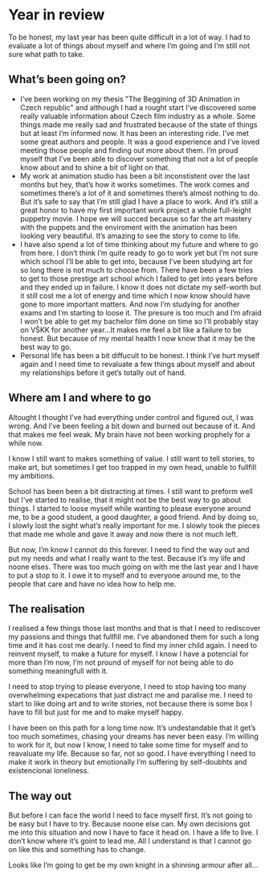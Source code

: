 # Year in review 

To be honest, my last year has been quite difficult in a lot of way. I had to evaluate a lot of things about myself and where I’m going and I’m still not sure what path to take. 

## What’s been going on? 
- I’ve been working on my thesis "The Beggining of 3D Animation in Czech republic" and although I had a rought start I’ve discovered some really valuable information about Czech film industry as a whole. Some things made me really sad and frustrated because of the state of things but at least I’m informed now. It has been an interesting ride. I’ve met some great authors and people. It was a good experience and I’ve loved meeting those people and finding out more about them. I’m proud myself that I’ve been able to discover something that not a lot of people know about and to shine a bit of light on that.
- My work at animation studio has been a bit inconstistent over the last months but hey, that’s how it works sometimes. The work comes and sometimes there’s a lot of it and sometimes there’s almost nothing to do. But it’s safe to say that I’m still glad I have a place to work. And it’s still a great honor to have my first important work project a whole full-leight puppetry movie. I hope we will succed because so far the art mastery with the puppets and the enviroment with the animation has been looking very beautiful. It’s amazing to see the story to come to life.
- I have also spend a lot of time thinking about my future and where to go from here. I don’t think I’m quite ready to go to work yet but I’m not sure which school I’ll be able to get into, because I’ve been studying art for so long there is not much to choose from. There have been a few tries to get to those prestige art school which I failed to get into years before and they ended up in failure. I know it does not dictate my self-worth but it still cost me a lot of energy and time which I now know should have gone to more important matters. And now I’m studying for another exams and I’m starting to loose it. The presure is too much and I’m afraid I won’t be able to get my bachelor film done on time so I’ll probably stay on VŠKK for another year...It makes me feel a bit like a failure to be honest. But because of my mental health I now know that it may be the best way to go.
- Personal life has been a bit diffucult to be honest. I think I’ve hurt myself again and I need time to revaluate a few things about myself and about my relationships before it get’s totally out of hand. 

## Where am I and where to go
Altought I thought I’ve had everything under control and figured out, I was wrong. And I’ve been feeling a bit down and burned out because of it. And that makes me feel weak. My brain have not been working prophely for a while now. 

I know I still want to makes something of value. I still want to tell stories, to make art, but sometimes I get too trapped in my own head, unable to fullfill my ambitions. 

School has been been a bit distracting at times. I still want to preform well but I’ve started to realise, that it might not be the best way to go about things. I started to loose myself while wanting to please everyone around me, to be a good student, a good daughter, a good friend. And by doing so, I slowly lost the sight what’s really important for me. I slowly took the pieces that made me whole and gave it away and now there is not much left. 

But now, I’m know I cannot do this forever. I need to find the way out and put my needs and what I really want to the test. Because it’s my life and noone elses. There was too much going on with me the last year and I have to put a stop to it. I owe it to myself and to everyone around me, to the people that care and have no idea how to help me. 

## The realisation 

I realised a few things those last months and that is that I need to rediscover my passions and things that fullfill me. I’ve abandoned them for such a long time and it has cost me dearly. I need to find my inner child again. I need to reinvent myself, to make a future for myself. I know I have a potencial for more than I’m now, I’m not pround of myself for not being able to do something meaningfull with it. 

I need to stop trying to please everyone, I need to stop having too many overwhelming expecations that just distract me and paralise me. I need to start to like doing art and to write stories, not because there is some box I have to fill but just for me and to make myself happy. 

I have been on this path for a long time now. It’s undestandable that it get’s too much sometimes, chasing your dreams has never been easy. I’m willing to work for it, but now I know, I need to take some time for myself and to reavaluate my life. Because so far, not so good. I have everything I need to make it work in theory but emotionally I’m suffering by self-doubhts and existencional loneliness. 

## The way out 

But before I can face the world I need to face myself first. It’s not going to be easy but I have to try. Because noone else can. My own decisions got me into this situation and now I have to face it head on. I have a life to live. I don’t know where it’s goint to lead me. All I understand is that I cannot go on like this and something has to change. 

Looks like I’m going to get be my own knight in a shinning armour after all...
